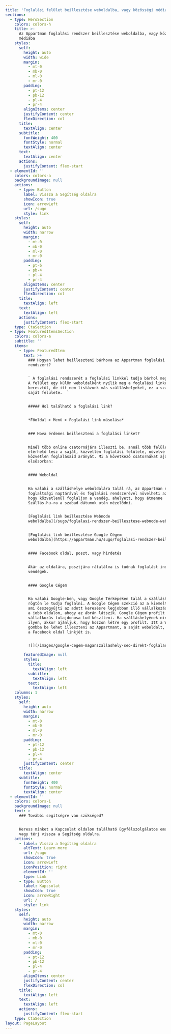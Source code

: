 ```yaml
---
title: 'Foglalási felület beillesztése weboldalba, vagy közösségi médiába | Appartman'
sections:
  - type: HeroSection
    colors: colors-h
    title: >-
      Az Appartman foglalási rendszer beillesztése weboldalba, vagy közösségi
      médiába
    styles:
      self:
        height: auto
        width: wide
        margin:
          - mt-0
          - mb-0
          - ml-0
          - mr-0
        padding:
          - pt-12
          - pb-12
          - pl-4
          - pr-4
        alignItems: center
        justifyContent: center
        flexDirection: col
      title:
        textAlign: center
      subtitle:
        fontWeight: 400
        fontStyle: normal
        textAlign: center
      text:
        textAlign: center
      actions:
        justifyContent: flex-start
  - elementId: ''
    colors: colors-a
    backgroundImage: null
    actions:
      - type: Button
        label: Vissza a Segítség oldalra
        showIcon: true
        icon: arrowLeft
        url: /sugo
        style: link
    styles:
      self:
        height: auto
        width: narrow
        margin:
          - mt-0
          - mb-0
          - ml-0
          - mr-0
        padding:
          - pt-6
          - pb-4
          - pl-4
          - pr-4
        alignItems: center
        justifyContent: center
        flexDirection: col
      title:
        textAlign: left
      text:
        textAlign: left
      actions:
        justifyContent: flex-start
    type: CtaSection
  - type: FeaturedItemsSection
    colors: colors-a
    subtitle: ''
    items:
      - type: FeaturedItem
        text: >+
          ### Hogyan lehet beilleszteni bárhova az Appartman foglalási
          rendszert?


          ` A foglalási rendszerét a foglalási linkkel tudja bárhol megosztani.
          A felület egy külön weboldalként nyílik meg a foglalási linken
          keresztül, de itt nem listázunk más szálláshelyeket, ez a szálláshelye
          saját felülete.  `


          ##### Hol található a foglalási link?


          *Főoldal > Menü > Foglalási link másolása*


          ### Hova érdemes beilleszteni a foglalási linket?


          Minél több online csatornájára illeszti be, annál több felületről
          elérhető lesz a saját, közvetlen foglalási felülete, növelve így a
          közvetlen foglalásaid arányát. Mi a következő csatornákat ajánljuk
          elsősorban:


          #### Weboldal


          Ha valaki a szálláshelye weboldalára talál rá, az Appartman naprakész
          foglaltsági naptárával és foglalási rendszerével növelheti az esélyét,
          hogy közvetlenül foglaljon a vendég, ahelyett, hogy átmenne
          Szállás.hu-ra a szabad dátumok után nézelődni.


          [Foglalási link beillesztése Webnode
          weboldalba](/sugo/foglalasi-rendszer-beillesztese-webnode-weboldalba-foglalasi-linkkel/)


          [Foglalási link beillesztése Google Cégem
          weboldalba](https://appartman.hu/sugo/foglalasi-rendszer-beillesztese-google-cegem-weboldalba/)


          #### Facebook oldal, poszt, vagy hirdetés


          Akár az oldalára, posztjára rátalálva is tudnak foglalást indítani a
          vendégek.


          #### Google Cégem


          Ha valaki Google-ben, vagy Google Térképeken talál a szálláshelyére,
          rögtön le tudja foglalni. A Google Cégem szekció az a kiemelt rész,
          ami összegyűjti az adott keresésre legjobban illő vállalkozás adatait
          a jobb oldalon, ahogy az ábrán látszik. Google Cégem profilt a
          vállalkozás tulajdonosa tud készíteni. Ha szálláshelyének nincsen
          ilyen, akkor ajánljuk, hogy hozzon létre egy profilt. Itt a Webhely
          gombba be lehet illeszteni az Appartmant, a saját weboldalt, vagy akár
          a Facebook oldal linkjét is.


          ![](/images/google-cegem-maganszallashely-seo-direkt-foglalas.png)

        featuredImage: null
        styles:
          title:
            textAlign: left
          subtitle:
            textAlign: left
          text:
            textAlign: left
    columns: 1
    styles:
      self:
        height: auto
        width: narrow
        margin:
          - mt-0
          - mb-0
          - ml-0
          - mr-0
        padding:
          - pt-12
          - pb-12
          - pl-4
          - pr-4
        justifyContent: center
      title:
        textAlign: center
      subtitle:
        fontWeight: 400
        fontStyle: normal
        textAlign: center
  - elementId: ''
    colors: colors-i
    backgroundImage: null
    text: >
      ### További segítségre van szükséged?


      Keress minket a Kapcsolat oldalon található ügyfélszolgálatos email címen,
      vagy térj vissza a Segítség oldalra.
    actions:
      - label: Vissza a Segítség oldalra
        altText: Learn more
        url: /sugo
        showIcon: true
        icon: arrowLeft
        iconPosition: right
        elementId: ''
        type: Link
      - type: Button
        label: Kapcsolat
        showIcon: true
        icon: arrowRight
        url: /
        style: link
    styles:
      self:
        height: auto
        width: narrow
        margin:
          - mt-0
          - mb-0
          - ml-0
          - mr-0
        padding:
          - pt-12
          - pb-12
          - pl-4
          - pr-4
        alignItems: center
        justifyContent: center
        flexDirection: col
      title:
        textAlign: left
      text:
        textAlign: left
      actions:
        justifyContent: flex-start
    type: CtaSection
layout: PageLayout
---
```

